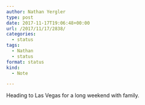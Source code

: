 ```yaml
---
author: Nathan Yergler
type: post
date: 2017-11-17T19:06:48+00:00
url: /2017/11/17/2838/
categories:
  - status
tags:
  - Nathan
  - status
format: status
kind:
  - Note

---
```

Heading to Las Vegas for a long weekend with family.